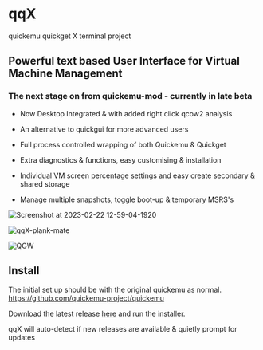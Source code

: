 # qqX

quickemu quickget X terminal project

## Powerful text based User Interface for Virtual Machine Management

### The next stage on from quickemu-mod - currently in late beta

- Now Desktop Integrated & with added right click qcow2 analysis

- An alternative to quickgui for more advanced users

- Full process controlled wrapping of both Quickemu & Quickget

- Extra diagnostics & functions, easy customising & installation

- Individual VM screen percentage settings and easy create secondary & shared storage

- Manage multiple snapshots, toggle boot-up & temporary MSRS's

![Screenshot at 2023-02-22 12-59-04-1920](https://user-images.githubusercontent.com/3956806/220619057-f63883d2-4d0d-4130-94e1-d444f1567be4.jpg)

![qqX-plank-mate](https://github.com/TuxVinyards/qqX/assets/3956806/0ee973ca-41a4-46e5-80cc-fe5d26a57717)

![QGW](https://github.com/TuxVinyards/quickemu-mod/assets/3956806/c948f51a-a954-4180-ba62-1d5045e5f4fc)

## Install

The initial set up should be with the original quickemu as normal.  <https://github.com/quickemu-project/quickemu>

Download the latest release [here](releases/latest) and run the installer.

qqX will auto-detect if new releases are available & quietly prompt for updates

